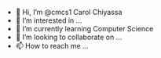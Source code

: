 - 👋 Hi, I’m @cmcs1 Carol Chiyassa 
- 👀 I’m interested in ...
- 🌱 I’m currently learning Computer Science 
- 💞️ I’m looking to collaborate on ...
- 📫 How to reach me ...

<!---
cmcs1/cmcs1 is a ✨ special ✨ repository because its `README.md` (this file) appears on your GitHub profile.
You can click the Preview link to take a look at your changes.
--->
